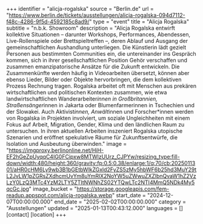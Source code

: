 +++
identifier = "alicja-rogalska"
source = "Berlin.de"
url = "https://www.berlin.de/tickets/ausstellungen/alicja-rogalska-094d7112-f48c-4286-9f5d-4592185c8ad9/"
type = "event"
title = "Alicja Rogalska"
subtitle = "n.b.k. Showroom"
description = "Alicja Rogalska entwirft kollektive Situationen – darunter Workshops, Performances, Abendessen, Live-Rollenspiele oder Brettspieltreffen –, deren Ablauf und Ausgang der gemeinschaftlichen Aushandlung unterliegen.
Die Künstlerin lädt gezielt Personen aus bestimmten Communities ein, die untereinander ins Gespräch kommen, sich in ihrer gesellschaftlichen Position Gehör verschaffen und zusammen emanzipatorische Ansätze für die Zukunft entwickeln. Die Zusammenkünfte werden häufig in Videoarbeiten übersetzt, können aber ebenso Lieder, Bilder oder Objekte hervorbringen, die dem kollektiven Prozess Rechnung tragen.
Rogalska arbeitet oft mit Menschen aus prekären wirtschaftlichen und politischen Kontexten zusammen, wie etwa landwirtschaftlichen Wanderarbeiter*innen in Großbritannien, Straßensänger*innen in Jakarta oder Blumenfarmerinnen in Tschechien und der Slowakei. Auch Aktivist*innen, Anwält*innen und Forscher*innen werden von Rogalska in Projekten involviert, um soziale Ungleichheiten mit einem Fokus auf Arbeit, Migration, Gender, Klima und den ländlichen Raum zu untersuchen. In ihren aktuellen Arbeiten inszeniert Rogalska utopische Szenarien und eröffnet spekulative Räume für Zukunftsentwürfe, die Isolation und Ausbeutung überwinden."
image = "https://imgproxy.berlinonline.net/HiH-EF2hGeZpUyqqC4IG0FCipxw8MTWlzUUrz_CJPYw/resizing_type:fill-down/width:480/height:360/gravity:fp:0.5:0.38/enlarge:1/q:70/cb:2025011301/aHR0cHM6Ly9wb3B1bGEtbWlkZGxld2FyZS5zMy5hbWF6b25hd3MuY29tL2JvLW1pZGRsZXdhcmUvYm8uYmRlX2NoYW5uZWwuZXZlbnQvaW1hZ2VzLzY0LzQ3MTc4YzM2LTY5ZTItNWNhZS02YTQwLTc2NTI4MmQ5NDk4My5qcGc.jpg"
image_bucket = "https://storage.googleapis.com/fem-readup.appspot.com/alicja-rogalska.webp"
start_date = "2024-12-07T00:00:00.000"
end_date = "2025-02-02T00:00:00.000"
category = "Ausstellungen"
updated = "2025-01-13T00:43:12.000"
languages = []
[contact]
[location]
+++